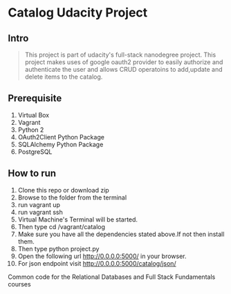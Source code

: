 # Catalog Udacity Project

## Intro 
> This project is part of udacity's full-stack nanodegree project. This project makes uses of google oauth2 provider to easily authorize and authenticate the user and allows CRUD operatoins to add,update and delete items to the catalog.

## Prerequisite 
1. Virtual Box
2. Vagrant
3. Python 2
4. OAuth2Client Python Package
5. SQLAlchemy Python Package
6. PostgreSQL

## How to run
1. Clone this repo or download zip
2. Browse to the folder from the terminal
3. run vagrant up
4. run vagrant ssh
5. Virtual Machine's Terminal will be started.
6. Then type cd /vagrant/catalog
7. Make sure you have all the dependencies stated above.If not then install them.
8. Then type python project.py
9. Open the following url http://0.0.0.0:5000/ in your browser.
10. For json endpoint visit http://0.0.0.0:5000/catalog/json/

Common code for the Relational Databases and Full Stack Fundamentals courses

